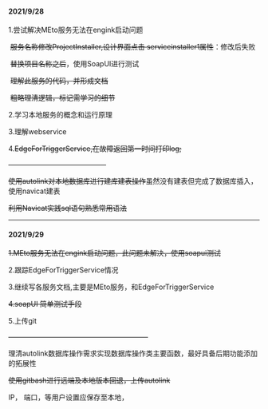 #### 2021/9/28

1.尝试解决MEto服务无法在engink启动问题

​	~~服务名称修改ProjectInstaller,设计界面点击	serviceinstaller1属性~~：修改后失败

​	~~替换项目名称之后~~，使用SoapUI进行测试

​	~~理解此服务的代码，并形成文档~~

​	~~粗略理清逻辑，标记需学习的细节~~

2.学习本地服务的概念和运行原理

3.理解webservice

4.~~EdgeForTriggerService,在故障返回第一时间打印log;~~

——————————————

~~使用autolink对本地数据库进行建库建表操作~~虽然没有建表但完成了数据库插入，使用navicat建表

~~利用Navicat实践sql语句熟悉常用语法~~

----------



#### 2021/9/29

~~1.MEto服务无法在engink启动问题，此问题未解决，使用soapui测试~~

2.跟踪EdgeForTriggerService情况

3.继续写各服务文档,主要是MEto服务，和EdgeForTriggerService

~~4.soapUI 简单测试手段~~

5.上传git

————————————————————

理清autolink数据库操作需求实现数据库操作类主要函数，最好具备后期功能添加的拓展性

~~使用gitbash进行远端及本地版本回退，上传autolink~~

IP， 端口，等用户设置应保存至本地，



